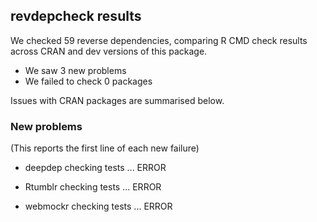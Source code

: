 ## revdepcheck results

We checked 59 reverse dependencies, comparing R CMD check results across CRAN and dev versions of this package.

 * We saw 3 new problems
 * We failed to check 0 packages

Issues with CRAN packages are summarised below.

### New problems
(This reports the first line of each new failure)

* deepdep
  checking tests ... ERROR

* Rtumblr
  checking tests ... ERROR

* webmockr
  checking tests ... ERROR

